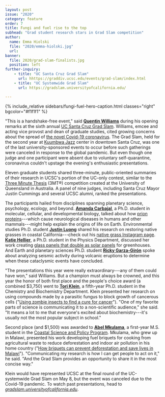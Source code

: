 ```yaml
---
layout: post
issue: "2020"
category: feature
order: 7
title: Fungi and fuel rise to the top
subhead: "Grad student research stars in Grad Slam competition"
author:
  name: Emma Hiolski
  file: "2020/emma-hiolski.jpg"
  url: 
banner:
  file: 2020/grad-slam-finalists.jpg
  position: left
further-inquiry:
    - title: "UC Santa Cruz Grad Slam"
      url: hhttps://graddiv.ucsc.edu/events/grad-slam/index.html
    - title: "UC Systemwide Grad Slam"
      url: https://gradslam.universityofcalifornia.edu/

---
```

{% include_relative sidebars/fungi-fuel-hero-caption.html classes="right" bgcolor="#f1f1f1" %}

"This is a handshake-free event," said [**Quentin
Williams**](https://graddiv.ucsc.edu/about/contact-us.php?uid=qwilliam)
during his opening remarks at the sixth annual [UC Santa Cruz Grad
Slam](https://graddiv.ucsc.edu/events/grad-slam/index.html). Williams,
emcee and acting vice provost and dean of graduate studies, cited
growing concerns about the spread of [the novel Covid-19
coronavirus](https://www.who.int/emergencies/diseases/novel-coronavirus-2019).
The Grad Slam, held for the second year at [Kuumbwa
Jazz](https://www.kuumbwajazz.org/) center in downtown Santa Cruz, was
one of the last university-sponsored events to occur before such
gatherings were canceled in response to the global pandemic. But even
though one judge and one participant were absent due to voluntary
self-quarantine, coronavirus couldn't upstage the evening's enthusiastic
presentations.

Eleven graduate students shared three-minute, public-oriented summaries
of their research in UCSC's portion of the UC-only contest, similar to
the [Three Minute Thesis](https://threeminutethesis.uq.edu.au/) (3MT®)
competition created at the University of Queensland in Australia. A
panel of nine judges, including Santa Cruz Mayor Justin Cummings and
several UCSC alumni, ranked the presentations.

The participants hailed from disciplines spanning planetary science,
psychology, ecology, and beyond. [**Amanda
Carbajal**](https://www.linkedin.com/in/amanda-carbajal-8755635a/), a
Ph.D. student in molecular, cellular, and developmental biology, talked
about how [prion proteins](https://en.wikipedia.org/wiki/Prion)---which
cause neurological diseases in humans and other mammals---might help
explain the origins of life on Earth. Environmental studies Ph.D.
student [**Justin
Luong**](https://envs.ucsc.edu/about/staff.php?uid=jluong4) shared his
research on restoring native grasses in coastal California---check out
his [native grass Instagram
page](https://gramho.com/profile/stipapulchra/12270282672). [**Katie
Hellier**](https://www.physics.ucsc.edu/academic-programs/grads/directory-page.php?uid=khellier),
a Ph.D. student in the Physics Department, discussed her work creating
[glass panels that double as solar panels](http://www.soliculture.com/)
for greenhouses. And Earth and planetary sciences Ph.D. student [**Ricky
Garza-Girón**](https://ricky-gg.github.io/) spoke about analyzing
seismic activity during volcanic eruptions to determine when these
cataclysmic events have concluded.

"The presentations this year were really extraordinary---any of them
could have won," said Williams. But a champion must always be crowned,
and this year the honor of both first place and the people's choice
award (a combined \$3,750) went to [**Tori
Klein**](https://www.chemistry.ucsc.edu/about/directory-page.php?uid=viklein),
a fifth-year Ph.D. student in the Chemistry and Biochemistry Department.
Klein presented her research on using compounds made by a parasitic
fungus to block growth of cancerous cells ("[Using zombie insects to
find a cure for cancer](https://www.youtube.com/watch?v=gfA_hUViEkM)").
"One of my favorite parts of science is communicating it to a
non-scientific audience," she said. "It means a lot to me that
everyone\'s excited about biochemistry---it's usually not the most
popular subject in school."

Second place (and \$1,500) was awarded to [**Abel
Mkulama**](https://csp.ucsc.edu/people/2019-cohort/#AMkulama), a
first-year M.S. student in the [Coastal Science and Policy
Program](https://csp.ucsc.edu/). Mkulama, who grew up in Malawi,
presented his work developing fuel briquets for cooking from
agricultural waste to reduce deforestation and indoor air pollution in
his home country ("[How briquets can prevent deforestation and save
lives in Malawi](https://www.youtube.com/watch?v=kIEQEF0me8Q)").
"Communicating my research is how I can get people to act on it," he
said. "And the Grad Slam provides an opportunity to share it in the most
concise way."

Klein would have represented UCSC at the final round of the
UC-systemwide Grad Slam on May 8, but the event was canceled due to the
Covid-19 pandemic. To watch past presentations, head to
[*gradslam.universityofcalifornia.edu*](https://gradslam.universityofcalifornia.edu/).
